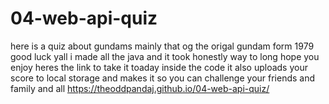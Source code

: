 # 04-web-api-quiz
here is a quiz about gundams mainly that og the origal gundam form 1979 good luck yall 
i made all the java and it took honestly way to long 
hope you enjoy 
heres the link to take it toaday 
inside the code it also uploads your score to local storage and makes it so you can challenge your friends and family and all 
https://theoddpandaj.github.io/04-web-api-quiz/
